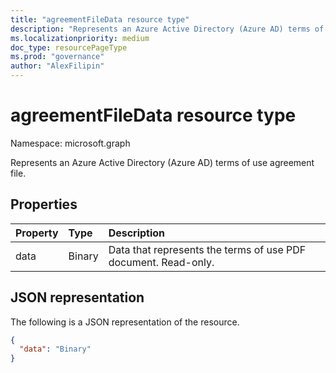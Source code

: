 ```yaml
---
title: "agreementFileData resource type"
description: "Represents an Azure Active Directory (Azure AD) terms of use agreement file."
ms.localizationpriority: medium
doc_type: resourcePageType
ms.prod: "governance"
author: "AlexFilipin"
---
```


# agreementFileData resource type

Namespace: microsoft.graph

Represents an Azure Active Directory (Azure AD) terms of use agreement file.

## Properties
| Property       | Type | Description |
|:-------------|:------------|:------------|
|data|Binary|Data that represents the terms of use PDF document. Read-only.|

## JSON representation

The following is a JSON representation of the resource.

<!-- {
  "blockType": "resource",
  "optionalProperties": [

  ],
  "@odata.type": "microsoft.graph.agreementFileData"
}-->

```json
{
  "data": "Binary"
}

```

<!-- uuid: 8fcb5dbc-d5aa-4681-8e31-b001d5168d79
2015-10-25 14:57:30 UTC -->
<!--
{
  "type": "#page.annotation",
  "description": "agreementFileData resource",
  "keywords": "",
  "section": "documentation",
  "tocPath": "",
  "suppressions": []
}
-->



